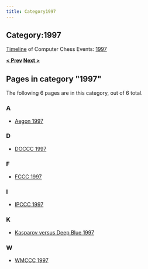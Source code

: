 ```yaml
---
title: Category1997
---
```

## Category:1997



[Timeline](Timeline "Timeline") of Computer Chess Events: [1997](https://en.wikipedia.org/wiki/1997)

**[\< Prev](Category:1996 "Category:1996") [Next >](Category:1998 "Category:1998")**

## Pages in category "1997"

The following 6 pages are in this category, out of 6 total.

### A

- [Aegon 1997](Aegon_1997 "Aegon 1997")

### D

- [DOCCC 1997](DOCCC_1997 "DOCCC 1997")

### F

- [FCCC 1997](FCCC_1997 "FCCC 1997")

### I

- [IPCCC 1997](IPCCC_1997 "IPCCC 1997")

### K

- [Kasparov versus Deep Blue 1997](Kasparov_versus_Deep_Blue_1997 "Kasparov versus Deep Blue 1997")

### W

- [WMCCC 1997](WMCCC_1997 "WMCCC 1997")


